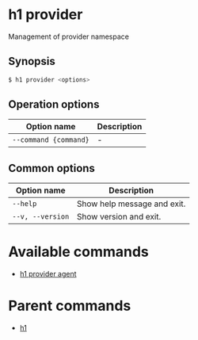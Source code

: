 
# h1 provider

Management of provider namespace

## Synopsis

```bash
$ h1 provider <options>
```

## Operation options

| Option name               | Description |
| ------------------------- | ----------- |
| ```--command {command}``` | -           |

## Common options

| Option name          | Description                 |
| -------------------- | --------------------------- |
| ```--help```         | Show help message and exit. |
| ```--v, --version``` | Show version and exit.      |

# Available commands

* [h1 provider agent](./agent/README.md)

# Parent commands

* [h1](./../README.md)
